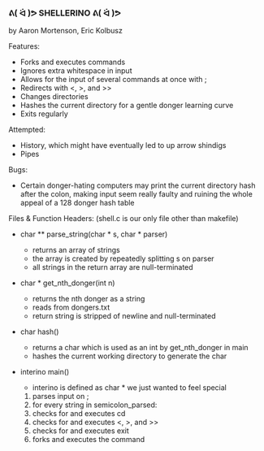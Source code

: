 ### ᕕ( ᐛ )ᕗ SHELLERINO ᕕ( ᐛ )ᕗ
by Aaron Mortenson, Eric Kolbusz

Features:
  - Forks and executes commands
  - Ignores extra whitespace in input
  - Allows for the input of several commands at once with ;
  - Redirects with <, >, and >>
  - Changes directories
  - Hashes the current directory for a gentle donger learning curve
  - Exits regularly

Attempted:
  - History, which might have eventually led to up arrow shindigs
  - Pipes

Bugs:
  - Certain donger-hating computers may print the current directory hash after the colon, making input seem really faulty and ruining the whole appeal of a 128 donger hash table

Files & Function Headers:
  (shell.c is our only file other than makefile)

- char ** parse_string(char * s, char * parser)
  - returns an array of strings
  - the array is created by repeatedly splitting s on parser
  - all strings in the return array are null-terminated

- char * get_nth_donger(int n)
  - returns the nth donger as a string
  - reads from dongers.txt
  - return string is stripped of newline and null-terminated

- char hash()
  - returns a char which is used as an int by get_nth_donger in main
  - hashes the current working directory to generate the char

- interino main()
  - interino is defined as char * we just wanted to feel special
  1. parses input on ;
  2. for every string in semicolon_parsed:
  3. checks for and executes cd
  4. checks for and executes <, >, and >>
  5. checks for and executes exit
  6. forks and executes the command
